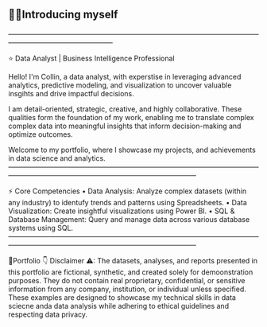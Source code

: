 ## 🙋‍♂️Introducing myself
———————————————————————————————————————————————————

⭐ Data Analyst | Business Intelligence Professional

Hello! I'm Collin, a data analyst, with experstise in leveraging advanced analytics, predictive modeling, and visualization to uncover valuable insgihts and drive impactful decisions.

I am detail-oriented, strategic, creative, and highly collaborative. These qualities form the foundation of my work, enabling me to translate complex complex data into meaningful insights that inform decision-making and optimize outcomes.

Welcome to my portfolio, where I showcase my projects, and achievements in data science and analytics.
———————————————————————————————————————————————————————————————

⚡ Core Competencies
• Data Analysis: Analyze complex datasets (within any industry) to identufy trends and patterns using Spreadsheets.
• Data Visualization: Create insightful visualizations using Power BI.
• SQL & Database Management: Query and manage data across various database systems using SQL.
———————————————————————————————————————————————————————————————

💼Portfolio 👇
Disclaimer ⚠: The datasets, analyses, and reports presented in this portfolio are fictional, synthetic, and created solely for demoonstration purposes. They do not contain real proprietary, confidential, or sensitive information from any company, institution, or individual unless specified.
These examples are designed to showcase my technical skills in data sciecne anda data analysis while adhering to ethical guidelines and respecting data privacy.
<!--
**Kcolliny90/kcolliny90** is a ✨ _special_ ✨ repository because its `README.md` (this file) appears on your GitHub profile.

Here are some ideas to get you started:

- 🔭 I’m currently working on ...
- 🌱 I’m currently learning ...
- 👯 I’m looking to collaborate on ...
- 🤔 I’m looking for help with ...
- 💬 Ask me about ...
- 📫 How to reach me: ...
- 😄 Pronouns: ...
- ⚡ Fun fact: ...
-->
